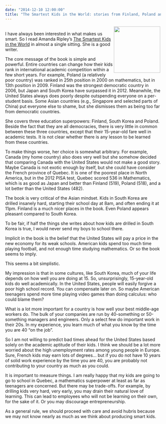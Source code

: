 ```yaml
---
date: "2014-12-10 12:00:00"
title: "The Smartest Kids in the World: stories from Finland, Poland and South Korea"
---
```




<a href="https://www.amazon.com/Smartest-Kids-World-They-That/dp/1451654421/"><img decoding="async" src="http://www.amandaripley.com/assets/images/uploads/books/book-photo-smartest.jpg" width="150" style="float:right;margin:2px" /></a><br/>
I have always been interested in what makes us smart. So I read Amanda Ripley&rsquo;s [The Smartest Kids in the World](https://www.amazon.com/Smartest-Kids-World-They-That/dp/1451654421/) in almost a single sitting. She is a good writer.

The core message of the book is simple and powerful. Entire countries can change how their kids rank in international academic competition within a few short years. For example, Poland (a relatively poor country) was ranked in 25th position in 2000 on mathematics, but in 13th position in 2009. Finland was the strongest democratic country in 2006, but Japan and South Korea have surpassed it in 2012. Meanwhile, the United States always does poorly despite outspending everyone on a per-student basis. Some Asian countries (e.g., Singapore and selected parts of China) put everyone else to shame, but she dismisses them as being too far from democratic countries. 

She covers three education superpowers: Finland, South Korea and Poland. Beside the fact that they are all democracies, there is very little in common between these three countries, except that their 15-year-old fare well in academic tests. It is not clear whether there is any lesson to be learned from these countries.

To make things worse, her choice is somewhat arbitrary. For example, Canada (my home country) also does very well but she somehow decided that comparing Canada with the United States would not make a good story. Maybe Canada is not exotic enough by itself, but she could have consider the French province of Quebec. It is one of the poorest place in North America, but in the 2012 PISA test, Quebec scored 536 in Mathematics, which is as good as Japan and better than Finland (519), Poland (518), and a lot better than the United States (482).

The book is very critical of the Asian mindset. Kids in South Korea are drilled insanely hard, starting their school day at 8am, and often ending it at 11pm. Finland is a much nicer places in the book. Even Poland appears pleasant compared to South Korea.

To be fair, if half the things she writes about how kids are drilled in South Korea is true, I would never send my boys to school there.

Implicit in the book is the belief that the United States will pay a price in the new economy for its weak schools. American kids spend too much time playing football, and not enough time studying mathematics. Or so the book seems to imply.

This seems a bit simplistic. 

My impression is that in some cultures, like South Korea, much of your life depends on how well you are doing at 15. So, unsurprisingly, 15-year-old kids do well academically. In the United States, people will easily forgive a poor high school record. You can compensate later on. So maybe American teenagers spend more time playing video games than doing calculus: who could blame them?

What is a lot more important for a country is how well your best middle-age workers do. The bulk of your companies are run by 40-something or 50-something managers and engineers. Only a select few do important work in their 20s. In my experience, you learn much of what you know by the time you are 40 &ldquo;on the job&rdquo;.

So I am not willing to predict bad times ahead for the United States based solely on the academic aptitude of their kids. I think we should be a lot more worried about the high unemployment rates among young people in Europe. Sure, French kids may earn lots of degrees&hellip; but if you do not have 10 years of solid work experience by the time you are 40, you are probably not contributing to your country as much as you could.

It is important to measure things. I am really happy that my kids are going to go to school in Quebec, a mathematics superpower at least as far as teenagers are concerned. But there may be trade-offs. For example, by drilling kids very hard, very early, you may drain their natural love of learning. This can lead to employees who will not be learning on their own, for the sake of it. Or you may discourage entrepreneurship.

As a general rule, we should proceed with care and avoid hubris because we may not know nearly as much as we think about producing smart kids.

